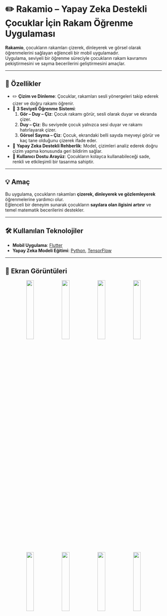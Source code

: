 # ✏️ Rakamio – Yapay Zeka Destekli Çocuklar İçin Rakam Öğrenme Uygulaması

**Rakamio**, çocukların rakamları çizerek, dinleyerek ve görsel olarak öğrenmelerini sağlayan eğlenceli bir mobil uygulamadır.  
Uygulama, seviyeli bir öğrenme süreciyle çocukların rakam kavramını pekiştirmesini ve sayma becerilerini geliştirmesini amaçlar.

---

## 🚀 Özellikler

- ✏️ **Çizim ve Dinleme**: Çocuklar, rakamları sesli yönergeleri takip ederek çizer ve doğru rakamı öğrenir.  
- 🔄 **3 Seviyeli Öğrenme Sistemi**:
  1. **Gör – Duy – Çiz**: Çocuk rakamı görür, sesli olarak duyar ve ekranda çizer.  
  2. **Duy – Çiz**: Bu seviyede çocuk yalnızca sesi duyar ve rakamı hatırlayarak çizer.  
  3. **Görsel Sayma – Çiz**: Çocuk, ekrandaki belli sayıda meyveyi görür ve kaç tane olduğunu çizerek ifade eder.  
- 🧠 **Yapay Zeka Destekli Rehberlik**: Model, çizimleri analiz ederek doğru çizim yapma konusunda geri bildirim sağlar.  
- 📱 **Kullanıcı Dostu Arayüz**: Çocukların kolayca kullanabileceği sade, renkli ve etkileşimli bir tasarıma sahiptir.  

---

## 💡 Amaç

Bu uygulama, çocukların rakamları **çizerek, dinleyerek ve gözlemleyerek** öğrenmelerine yardımcı olur.  
Eğlenceli bir deneyim sunarak çocukların **sayılara olan ilgisini artırır** ve temel matematik becerilerini destekler.

---

## 🛠 Kullanılan Teknolojiler

- **Mobil Uygulama**: [Flutter](https://flutter.dev/)  
- **Yapay Zeka Modeli Eğitimi**: [Python](https://www.python.org/), [TensorFlow](https://www.tensorflow.org/)

---

## 📸 Ekran Görüntüleri

<p align="center">
  <img src="https://github.com/user-attachments/assets/601c8994-6317-4618-98bd-b4797b87f97b" width="22%" />
  <img src="https://github.com/user-attachments/assets/dc3aa430-08f9-4bea-a5e9-e0e1267a682b" width="22%" />
  <img src="https://github.com/user-attachments/assets/7d55d214-c2ba-4543-aca2-4212fbb53e3d" width="22%" />
  <img src="https://github.com/user-attachments/assets/ce2228e1-dae1-43d9-9412-3e582a9c053a" width="22%" />
</p>

<p align="center">
  <img src="https://github.com/user-attachments/assets/845d1000-4d9d-4d50-a801-e4cbab5e2fc9" width="22%" />
  <img src="https://github.com/user-attachments/assets/75be268c-c104-4a56-a2e5-0de4eedaa2a4" width="22%" />
  <img src="https://github.com/user-attachments/assets/c5f72995-9904-45d5-abf7-f630b2985c1e" width="22%" />
  <img src="https://github.com/user-attachments/assets/4522a5df-0fac-4040-92fe-4486e597dd4d" width="22%" />
</p>

